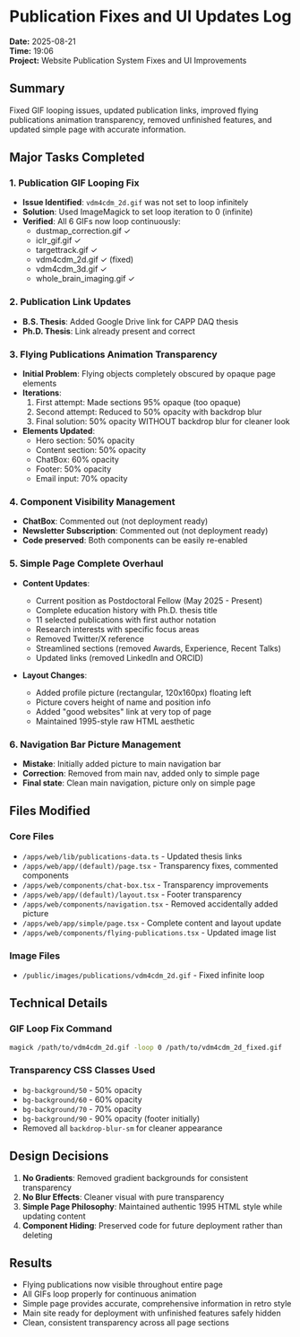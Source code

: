 # Publication Fixes and UI Updates Log
**Date:** 2025-08-21  
**Time:** 19:06  
**Project:** Website Publication System Fixes and UI Improvements

## Summary
Fixed GIF looping issues, updated publication links, improved flying publications animation transparency, removed unfinished features, and updated simple page with accurate information.

## Major Tasks Completed

### 1. Publication GIF Looping Fix
- **Issue Identified**: `vdm4cdm_2d.gif` was not set to loop infinitely
- **Solution**: Used ImageMagick to set loop iteration to 0 (infinite)
- **Verified**: All 6 GIFs now loop continuously:
  - dustmap_correction.gif ✓
  - iclr_gif.gif ✓
  - targettrack.gif ✓
  - vdm4cdm_2d.gif ✓ (fixed)
  - vdm4cdm_3d.gif ✓
  - whole_brain_imaging.gif ✓

### 2. Publication Link Updates
- **B.S. Thesis**: Added Google Drive link for CAPP DAQ thesis
- **Ph.D. Thesis**: Link already present and correct

### 3. Flying Publications Animation Transparency
- **Initial Problem**: Flying objects completely obscured by opaque page elements
- **Iterations**:
  1. First attempt: Made sections 95% opaque (too opaque)
  2. Second attempt: Reduced to 50% opacity with backdrop blur
  3. Final solution: 50% opacity WITHOUT backdrop blur for cleaner look
- **Elements Updated**:
  - Hero section: 50% opacity
  - Content section: 50% opacity  
  - ChatBox: 60% opacity
  - Footer: 50% opacity
  - Email input: 70% opacity

### 4. Component Visibility Management
- **ChatBox**: Commented out (not deployment ready)
- **Newsletter Subscription**: Commented out (not deployment ready)
- **Code preserved**: Both components can be easily re-enabled

### 5. Simple Page Complete Overhaul
- **Content Updates**:
  - Current position as Postdoctoral Fellow (May 2025 - Present)
  - Complete education history with Ph.D. thesis title
  - 11 selected publications with first author notation
  - Research interests with specific focus areas
  - Removed Twitter/X reference
  - Streamlined sections (removed Awards, Experience, Recent Talks)
  - Updated links (removed LinkedIn and ORCID)

- **Layout Changes**:
  - Added profile picture (rectangular, 120x160px) floating left
  - Picture covers height of name and position info
  - Added "good websites" link at very top of page
  - Maintained 1995-style raw HTML aesthetic

### 6. Navigation Bar Picture Management
- **Mistake**: Initially added picture to main navigation bar
- **Correction**: Removed from main nav, added only to simple page
- **Final state**: Clean main navigation, picture only on simple page

## Files Modified

### Core Files
- `/apps/web/lib/publications-data.ts` - Updated thesis links
- `/apps/web/app/(default)/page.tsx` - Transparency fixes, commented components
- `/apps/web/components/chat-box.tsx` - Transparency improvements
- `/apps/web/app/(default)/layout.tsx` - Footer transparency
- `/apps/web/components/navigation.tsx` - Removed accidentally added picture
- `/apps/web/app/simple/page.tsx` - Complete content and layout update
- `/apps/web/components/flying-publications.tsx` - Updated image list

### Image Files
- `/public/images/publications/vdm4cdm_2d.gif` - Fixed infinite loop

## Technical Details

### GIF Loop Fix Command
```bash
magick /path/to/vdm4cdm_2d.gif -loop 0 /path/to/vdm4cdm_2d_fixed.gif
```

### Transparency CSS Classes Used
- `bg-background/50` - 50% opacity
- `bg-background/60` - 60% opacity  
- `bg-background/70` - 70% opacity
- `bg-background/90` - 90% opacity (footer initially)
- Removed all `backdrop-blur-sm` for cleaner appearance

## Design Decisions

1. **No Gradients**: Removed gradient backgrounds for consistent transparency
2. **No Blur Effects**: Cleaner visual with pure transparency
3. **Simple Page Philosophy**: Maintained authentic 1995 HTML style while updating content
4. **Component Hiding**: Preserved code for future deployment rather than deleting

## Results

- Flying publications now visible throughout entire page
- All GIFs loop properly for continuous animation
- Simple page provides accurate, comprehensive information in retro style
- Main site ready for deployment with unfinished features safely hidden
- Clean, consistent transparency across all page sections
